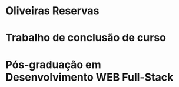 # Oliveiras Reservas
# Trabalho de conclusão de curso
# Pós-graduação em Desenvolvimento WEB Full-Stack
